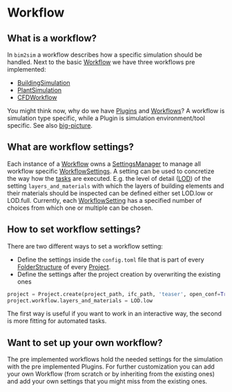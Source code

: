# Workflow
## What is a workflow?
In `bim2sim` a workflow describes how a specific simulation should be handled. 
Next to the basic [Workflow](workflow.md) we have three workflows pre implemented:
* [BuildingSimulation](BuildingSimulation)
* [PlantSimulation](PlantSimulation)
* [CFDWorkflow](CFDWorkflow)
 
You might think now, why do we have [Plugins](Plugin) and [Workflows](workflow.md)?
A workflow is simulation type specific, while a Plugin is simulation 
environment/tool specific. See also [big-picture](big-picture).

## What are workflow settings?
Each instance of a [Workflow](workflow.md) owns a 
[SettingsManager](SettingsManager) to manage all workflow specific 
[WorkflowSettings](WorkflowSetting). A setting can be used to concretize the way 
 how the [tasks](task) are executed. E.g. the level of detail ([LOD](LOD)) of the 
setting `layers_and_materials` with which the layers of building elements and 
their materials should be inspected can be defined either set LOD.low or 
LOD.full.  Currently, each [WorkflowSetting](WorkflowSetting) has a specified 
number of choices from which one or multiple can be chosen.

## How to set workflow settings?
There are two different ways to set a workflow setting:
* Define the settings inside the `config.toml` file that is part of every 
[FolderStructure](FolderStructure) of every [Project](project.md).
* Define the settings after the project creation by overwriting the existing ones
```python 
project = Project.create(project_path, ifc_path, 'teaser', open_conf=True)
project.workflow.layers_and_materials = LOD.low
 ```
The first way is useful if you want to work in an interactive way, the second is 
more fitting for automated tasks.

## Want to set up your own workflow?
The pre implemented workflows hold the needed settings for the simulation with 
the pre implemented Plugins. For further customization you can add your own 
Workflow (from scratch or by inheriting from the existing ones) and add your own
settings that you might miss from the existing ones.
